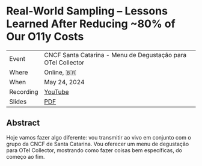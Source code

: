 # Real-World Sampling – Lessons Learned After Reducing ~80% of Our O11y Costs

|           |                                                              |
| --------- | -------------------------------------------------------------|
| Event     | CNCF Santa Catarina - Menu de Degustação para OTel Collector |
| Where     | Online, 🇧🇷                                                   |
| When      | May 24, 2024                                                 |
| Recording | [YouTube](https://www.youtube.com/watch?v=o7CYHjZuykM)       |
| Slides    | [PDF](slides.pdf)                                            |

## Abstract

Hoje vamos fazer algo diferente: vou transmitir ao vivo em conjunto com o grupo da CNCF de Santa Catarina. Vou oferecer um menu de degustação para OTel Collector, mostrando como fazer coisas bem específicas, do começo ao fim.


